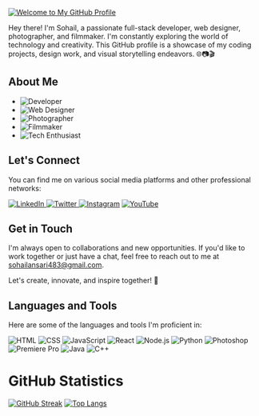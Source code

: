 [![Welcome to My GitHub Profile](https://img.shields.io/badge/Welcome%20to-My%20GitHub%20Profile-2EA44F?style=for-the-badge)](https://github.com/YourGitHubUsername)

Hey there! I'm Sohail, a passionate full-stack developer, web designer, photographer, and filmmaker. I'm constantly exploring the world of technology and creativity. This GitHub profile is a showcase of my coding projects, design work, and visual storytelling endeavors. 🌐📷🎬

## About Me

- ![Developer](https://img.shields.io/badge/Developer-Frontend-yellow)
- ![Web Designer](https://img.shields.io/badge/Web%20Designer-HTML%20%7C%20CSS%20%7C%20UI/UX-blue)
- ![Photographer](https://img.shields.io/badge/Photographer-Camera%20%7C%20Photo%20Editing-red)
- ![Filmmaker](https://img.shields.io/badge/Filmmaker-Filmmaking%20%7C%20Video%20Editing-orange)
- ![Tech Enthusiast](https://img.shields.io/badge/Tech%20Enthusiast-Technology%20%7C%20Gadgets-lightgrey)

## Let's Connect

You can find me on various social media platforms and other professional networks:

 [![LinkedIn](https://img.shields.io/badge/LinkedIn-0077B5?style=for-the-badge&logo=linkedin&logoColor=white)
](https://www.linkedin.com/in/sohail-ansari-19435b269/)
 [![Twitter](https://img.shields.io/badge/Twitter-1DA1F2?style=for-the-badge&logo=twitter&logoColor=white)
](https://twitter.com/photophilic_guy)
 [![Instagram](https://img.shields.io/badge/Instagram-E4405F?style=for-the-badge&logo=instagram&logoColor=white)](https://www.instagram.com/thephotophilic_guy/)
 [![YouTube](https://img.shields.io/badge/YouTube-FF0000?style=for-the-badge&logo=youtube&logoColor=white)](https://www.youtube.com/channel/UCtzGi0Mo-FdqOVM3EHobq9g)

## Get in Touch

I'm always open to collaborations and new opportunities. If you'd like to work together or just have a chat, feel free to reach out to me at [sohailansari483@gmail.com](mailto:sohailansari483@gmail.com).

Let's create, innovate, and inspire together! 🌟

## Languages and Tools

Here are some of the languages and tools I'm proficient in:

![HTML](https://img.shields.io/badge/HTML5-E34F26?style=for-the-badge&logo=html5&logoColor=white)
![CSS](https://img.shields.io/badge/CSS3-1572B6?style=for-the-badge&logo=css3&logoColor=white)
![JavaScript](https://img.shields.io/badge/JavaScript-F7DF1E?style=for-the-badge&logo=javascript&logoColor=black)
![React](https://img.shields.io/badge/React-61DAFB?style=for-the-badge&logo=react&logoColor=white)
![Node.js](https://img.shields.io/badge/Node.js-339933?style=for-the-badge&logo=node.js&logoColor=white)
![Python](https://img.shields.io/badge/Python-3776AB?style=for-the-badge&logo=python&logoColor=white)
![Photoshop](https://img.shields.io/badge/Adobe%20Photoshop-31A8FF?style=for-the-badge&logo=adobe%20photoshop&logoColor=white)
![Premiere Pro](https://img.shields.io/badge/Adobe%20Premiere%20Pro-9999FF?style=for-the-badge&logo=adobe%20premiere%20pro&logoColor=white)
![Java](https://img.shields.io/badge/Java-007396?style=for-the-badge&logo=java&logoColor=white)
![C++](https://img.shields.io/badge/C++-00599C?style=for-the-badge&logo=c%2B%2B&logoColor=white)

# GitHub Statistics
[![GitHub Streak](https://github-readme-streak-stats.herokuapp.com/?user=thecodephilic-guy)](https://github.com/thecodephilic-guy) [![Top Langs](https://github-readme-stats.vercel.app/api/top-langs/?username=thecodephilic-guy&layout=donut)](https://github.com/thecodephilic-guy/github-readme-stats)
<!--![Anurag's GitHub stats](https://github-readme-stats.vercel.app/api?username=thecodephilic-guy&show_icons=true&theme=gruvbox)-->
